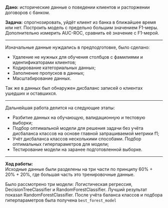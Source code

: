 **Дано:** исторические данные о поведении клиентов и расторжении договоров с банком.  

**Задача:** спрогнозировать, уйдёт клиент из банка в ближайшее время или нет. Построить модель с предельно большим значением F1-меры. Дополнительно измерить AUC-ROC, сравнить её значение с F1-мерой.

---

Изначальные данные нуждались в предподготовке, было сделано:

- Удаление не нужных для обучения столбцов с фамилиями и идентификаторами клиентов;
- Кодирование категориальных данных;
- Заполнение пропусков в данных;
- Масштабирование данных.

Так же в данных был обнаружен дисбаланс записей о клиентах ушедших и оставшихся.  

---

Дальнейшая работа делится на следующие этапы:

- Разбитие данных на обучающую, валидационную и тестовую выборки;
- Подбор оптимальной модели для решения задачи без учёта дисбаланса классов на основе главной запрашиваемой метрики f1;
- Учёт дисбаланса классов несколькими способами. Подбор оптимальных гиперпараметров для модели;
- Тестирование модели на заранее подготовленной выборке.

---

**Ход работы:**  
Исходные данные были разделены на три части по принципу 60% + 20% + 20%, где большая часть это тренировочные данные.  

Было рассмотрено три модели: Логистическая регрессия, DecisionTreeClassifier и RandomForestClassifier.
Лучший результат показал RandomForestClassifier. После учёта баланса классов и подбора гиперпараметров была получена ```best_forest_model```
